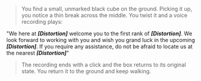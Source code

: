 > You find a small, unmarked black cube on the ground. Picking it up, you notice a thin break across the middle. You twist it and a voice recording plays:

"We here at ***[Distortion]*** welcome you to the first rank of ***[Distortion]***. We look forward to working with you and wish you grand luck in the upcoming ***[Distortion]***. If you require any assistance, do not be afraid to locate us at the nearest ***[Distortion]***"

> The recording ends with a click and the box returns to its original state. You return it to the ground and keep walking.
